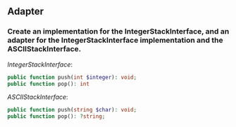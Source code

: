 ## Adapter

### Create an implementation for the IntegerStackInterface, and an adapter for the IntegerStackInterface implementation and the ASCIIStackInterface.

*IntegerStackInterface*:

```php
public function push(int $integer): void;		  
public function pop(): int
```

*ASCIIStackInterface*:

```php
public function push(string $char): void;		  
public function pop(): ?string;
```
